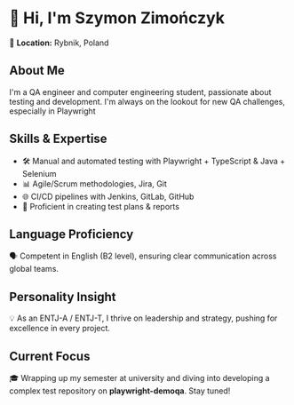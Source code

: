 # 👋 Hi, I'm Szymon Zimończyk

📍 **Location:** Rybnik, Poland

## About Me
I'm a QA engineer and computer engineering student, passionate about testing and development. I'm always on the lookout for new QA challenges, especially in Playwright

## Skills & Expertise
- 🛠️ Manual and automated testing with Playwright + TypeScript & Java + Selenium
- 📊 Agile/Scrum methodologies, Jira, Git
- 🌐 CI/CD pipelines with Jenkins, GitLab, GitHub
- 📝 Proficient in creating test plans & reports
## Language Proficiency
🗣️ Competent in English (B2 level), ensuring clear communication across global teams.

## Personality Insight
💡 As an ENTJ-A / ENTJ-T, I thrive on leadership and strategy, pushing for excellence in every project.

## Current Focus
🎓 Wrapping up my semester at university and diving into developing a complex test repository on **playwright-demoqa**. Stay tuned!

